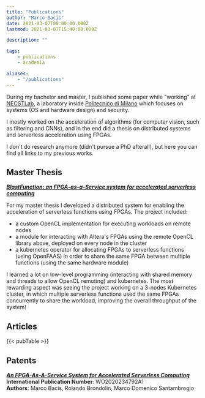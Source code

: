 ```yaml
---
title: "Publications"
author: "Marco Bacis"
date: 2021-03-07T00:00:00.000Z
lastmod: 2021-03-07T15:40:00.000Z

description: ""

tags:
    - publications
    - academia

aliases:
    - "/publications"
---
```


During my bachelor and master, I published some paper while "working" at [NECSTLab](https://necst.it/), a laboratory inside [Politecnico di Milano](https://www.polimi.it/en/) which focuses on systems (OS and hardware design) and security.

I mostly worked on the acceleration of algorithms (for computer vision, such as filtering and CNNs), and in the end did a thesis on distributed systems and serverless acceleration using FPGAs.

I don't do research anymore (didn't pursue a PhD afterall), but here you can find all links to my previous works.

## Master Thesis
[***BlastFunction: an FPGA-as-a-Service system for accelerated serverless computing***](/papers/blastfunction_master_thesis.pdf)

For my master thesis I developed a distributed system for enabling the acceleration of serverless functions using FPGAs.
The project included:
- a custom OpenCL implementation for executing workloads on remote nodes
- a module for interacting with Altera's FPGAs using the remote OpenCL library above, deployed on every node in the cluster
- a kubernetes operator for allocating FPGAs to serverless functions (using OpenFAAS) in order to share the same FPGA between multiple functions (using the same hardware module)

I learned a lot on low-level programming (interacting with shared memory and threads to allow OpenCL remoting) and kubernetes.
The most rewarding aspect was seeing the project working on a 3-nodes Kubernetes cluster, in which multiple serverless functions used the same FPGAs concurrently to share the workload, improving the overall throughput of the system!

## Articles

{{< pubTable >}}

## Patents
[***An FPGA-As-A-Service System for Accelerated Serverless Computing***](/papers/WO2020234792A1.pdf) \
**International Publication Number**: WO2020234792A1 \
**Authors**: Marco Bacis, Rolando Brondolin, Marco Domenico Santambrogio

